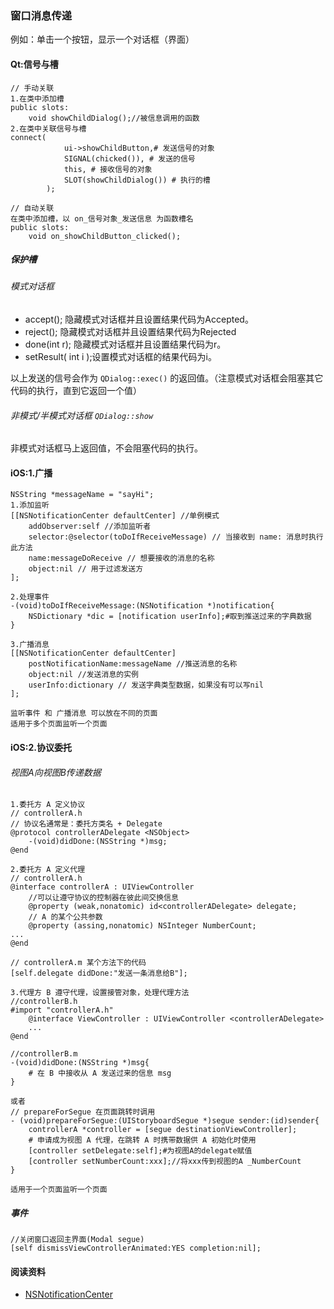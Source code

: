### 窗口消息传递

例如：单击一个按钮，显示一个对话框（界面）

#### Qt:信号与槽
```
// 手动关联
1.在类中添加槽
public slots:
	void showChildDialog();//被信息调用的函数
2.在类中关联信号与槽
connect(
			ui->showChildButton,# 发送信号的对象
			SIGNAL(chicked()), # 发送的信号
			this, # 接收信号的对象
			SLOT(showChildDialog()) # 执行的槽
		);

// 自动关联
在类中添加槽，以 on_信号对象_发送信息 为函数槽名
public slots:
	void on_showChildButton_clicked();
```

##### 保护槽

###### 模式对话框 

* accept(); 隐藏模式对话框并且设置结果代码为Accepted。
* reject(); 隐藏模式对话框并且设置结果代码为Rejected
* done(int r); 隐藏模式对话框并且设置结果代码为r。
* setResult( int i );设置模式对话框的结果代码为i。

以上发送的信号会作为 `QDialog::exec()` 的返回值。（注意模式对话框会阻塞其它代码的执行，直到它返回一个值）

###### 非模式/半模式对话框 `QDialog::show`

非模式对话框马上返回值，不会阻塞代码的执行。

#### iOS:1.广播

```
NSString *messageName = "sayHi";
1.添加监听
[[NSNotificationCenter defaultCenter] //单例模式
	addObserver:self //添加监听者
	selector:@selector(toDoIfReceiveMessage) // 当接收到 name: 消息时执行此方法
	name:messageDoReceive // 想要接收的消息的名称
	object:nil // 用于过滤发送方
];

2.处理事件
-(void)toDoIfReceiveMessage:(NSNotification *)notification{
	NSDictionary *dic = [notification userInfo];#取到推送过来的字典数据
}

3.广播消息
[[NSNotificationCenter defaultCenter]
	postNotificationName:messageName //推送消息的名称
	object:nil //发送消息的实例
	userInfo:dictionary // 发送字典类型数据，如果没有可以写nil
];

监听事件 和 广播消息 可以放在不同的页面
适用于多个页面监听一个页面
```

#### iOS:2.协议委托

###### 视图A向视图B传递数据
```
1.委托方 A 定义协议
// controllerA.h
// 协议名通常是：委托方类名 + Delegate
@protocol controllerADelegate <NSObject>
	-(void)didDone:(NSString *)msg;
@end

2.委托方 A 定义代理
// controllerA.h
@interface controllerA : UIViewController
	//可以让遵守协议的控制器在彼此间交换信息
	@property (weak,nonatomic) id<controllerADelegate> delegate;
	// A 的某个公共参数
	@property (assing,nonatomic) NSInteger NumberCount;
...
@end

// controllerA.m 某个方法下的代码
[self.delegate didDone:"发送一条消息给B"];

3.代理方 B 遵守代理，设置接管对象，处理代理方法
//controllerB.h
#import "controllerA.h"
	@interface ViewController : UIViewController <controllerADelegate>
	...
@end

//controllerB.m
-(void)didDone:(NSString *)msg{
	# 在 B 中接收从 A 发送过来的信息 msg
}

或者
// prepareForSegue 在页面跳转时调用
- (void)prepareForSegue:(UIStoryboardSegue *)segue sender:(id)sender{
	controllerA *controller = [segue destinationViewController];
	# 申请成为视图 A 代理，在跳转 A 时携带数据供 A 初始化时使用
	[controller setDelegate:self];#为视图A的delegate赋值
	[controller setNumberCount:xxx];//将xxx传到视图的A _NumberCount
}

适用于一个页面监听一个页面
```

##### 事件

```
//关闭窗口返回主界面(Modal segue)
[self dismissViewControllerAnimated:YES completion:nil];
```

#### 阅读资料

* [NSNotificationCenter](http://my.oschina.net/u/874588/blog/100323)
